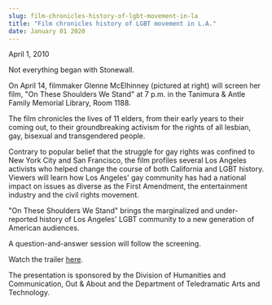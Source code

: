 ```yaml
---
slug: film-chronicles-history-of-lgbt-movement-in-la
title: "Film chronicles history of LGBT movement in L.A."
date: January 01 2020
---
```


 
<p>April 1, 2010</p>
<p>Not everything began with Stonewall.</p>
<p>
  On April 14, filmmaker Glenne McElhinney (pictured at right) will screen her
  film, "On These Shoulders We Stand" at 7 p.m. in the Tanimura &amp; Antle
  Family Memorial Library, Room 1188.
</p>
<p>
  The film chronicles the lives of 11 elders, from their early years to their
  coming out, to their groundbreaking activism for the rights of all lesbian,
  gay, bisexual and transgendered people.
</p>
<p>
  Contrary to popular belief that the struggle for gay rights was confined to
  New York City and San Francisco, the film profiles several Los Angeles
  activists who helped change the course of both California and LGBT history.
  Viewers will learn how Los Angeles' gay community has had a national impact on
  issues as diverse as the First Amendment, the entertainment industry and the
  civil rights movement.
</p>
<p>
  "On These Shoulders We Stand" brings the marginalized and under-reported
  history of Los Angeles' LGBT community to a new generation of American
  audiences.
</p>
<p>A question-and-answer session will follow the screening.</p>
<p>Watch the trailer <a href="https://impactstories.org/film.htm">here</a>.</p>
<p>
  The presentation is sponsored by the Division of Humanities and Communication,
  Out &amp; About and the Department of Teledramatic Arts and Technology.
</p>
<p></p>
 
